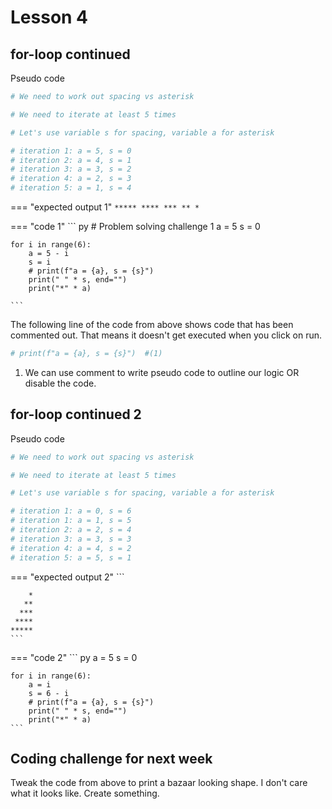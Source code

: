 # Lesson 4

## for-loop continued

Pseudo code
``` py
# We need to work out spacing vs asterisk

# We need to iterate at least 5 times

# Let's use variable s for spacing, variable a for asterisk

# iteration 1: a = 5, s = 0
# iteration 2: a = 4, s = 1
# iteration 3: a = 3, s = 2
# iteration 4: a = 2, s = 3
# iteration 5: a = 1, s = 4


```

=== "expected output 1"
    ```
    *****
     ****
      ***
       **
        *
    ```

=== "code 1"
    ``` py
    # Problem solving challenge 1
    a = 5
    s = 0

    for i in range(6):
        a = 5 - i
        s = i
        # print(f"a = {a}, s = {s}")
        print(" " * s, end="")
        print("*" * a)
    
    ```
The following line of the code from above shows code that has been commented out. That means it doesn't get executed when you click on run.
``` py
# print(f"a = {a}, s = {s}")  #(1)
```

1.  We can use comment to write pseudo code to outline our logic OR disable the code.

## for-loop continued 2

Pseudo code
``` py
# We need to work out spacing vs asterisk

# We need to iterate at least 5 times

# Let's use variable s for spacing, variable a for asterisk

# iteration 1: a = 0, s = 6
# iteration 1: a = 1, s = 5
# iteration 2: a = 2, s = 4
# iteration 3: a = 3, s = 3
# iteration 4: a = 4, s = 2
# iteration 5: a = 5, s = 1


```

=== "expected output 2"
    ```

        *
       **
      ***
     ****
    *****
    ```

=== "code 2"
    ``` py
    a = 5
    s = 0

    for i in range(6):
        a = i
        s = 6 - i
        # print(f"a = {a}, s = {s}") 
        print(" " * s, end="")
        print("*" * a)
    ```

## Coding challenge for next week
Tweak the code from above to print a bazaar looking shape. I don't care what it looks like. Create something.

